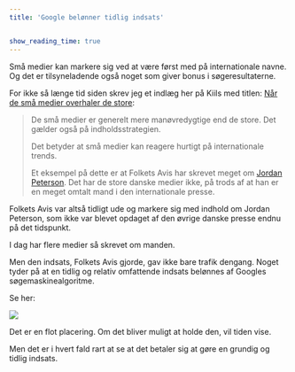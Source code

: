 ```yaml
---
title: 'Google belønner tidlig indsats'


show_reading_time: true
---
```


Små medier kan markere sig ved at være først med på internationale navne. Og det er tilsyneladende også noget som giver bonus i søgeresultaterne.


For ikke så længe tid siden skrev jeg et indlæg her på Kiils med titlen: [Når de små medier overhaler de store](/blog/overhaling):

> De små medier er generelt mere manøvredygtige end de store. Det gælder også på indholdsstrategien.
>
> Det betyder at små medier kan reagere hurtigt på internationale trends.
>
> Et eksempel på dette er at Folkets Avis har skrevet meget om [Jordan Peterson](https://www.folkets.dk/person/jordan-peterson). Det har de store danske medier ikke, på trods af at han er en meget omtalt mand i den internationale presse.

Folkets Avis var altså tidligt ude og markere sig med indhold om Jordan Peterson, som ikke var blevet opdaget af den øvrige danske presse endnu på det tidspunkt.

I dag har flere medier så skrevet om manden.

Men den indsats, Folkets Avis gjorde, gav ikke bare trafik dengang. Noget tyder på at en tidlig og relativ omfattende indsats belønnes af Googles søgemaskinealgoritme.

Se her:

![](/erfaringer/seo/jpfa.png)

Det er en flot placering. Om det bliver muligt at holde den, vil tiden vise.

Men det er i hvert fald rart at se at det betaler sig at gøre en grundig og tidlig indsats.
